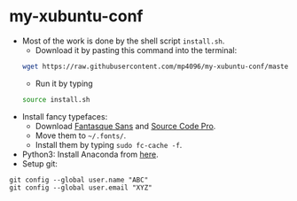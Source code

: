 # my-xubuntu-conf
* Most of the work is done by the shell script `install.sh`.
  * Download it by pasting this command into the terminal:
  ```sh
  wget https://raw.githubusercontent.com/mp4096/my-xubuntu-conf/master/install.sh
  ```
  * Run it by typing
  ```sh
  source install.sh
  ```
* Install fancy typefaces:
  * Download [Fantasque Sans](https://github.com/belluzj/fantasque-sans/releases/latest)
    and [Source Code Pro](https://github.com/adobe-fonts/source-code-pro/releases/latest).
  * Move them to `~/.fonts/`.
  * Install them by typing `sudo fc-cache -f`.
* Python3: Install Anaconda from [here](https://www.continuum.io/downloads#linux).
* Setup git:
```
git config --global user.name "ABC"
git config --global user.email "XYZ"
```

